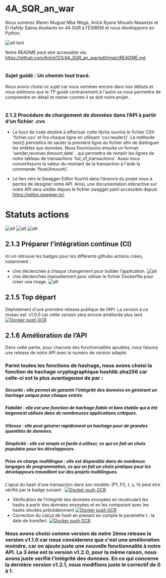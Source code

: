 # 4A_SQR_an_war
Nous sommes Waren Muguel Mba Wega, Anïck Ryane Mouafo Mawetze et El Hafidy Salma étudiants en 4A SQR à l'ESIREM et nous dévéloppons en Python.

![alt text](https://esirem.u-bourgogne.fr/wp-content/uploads/2021/02/cropped-sans-titr-petite2-1.png)

Notre README peut etre accessible via: https://github.com/Anick123/4A_SQR_an_war/edit/main/README.md
#
### Sujet guidé : Un chemin tout tracé. 
Nous avons choisi ce sujet car nous sommes encore dans nos débuts et nous estimons que le TP guidé contrairement à l'autre va nous permettre de comprendre en détail et mener comme il se doit notre projet.
#
### 2.1.2 Procédure de chargement de données dans l’API à partir d’un fichier .cvs
* Le bout de code destiné à effectuer cette tâche ouvrira le fichier CSV 'fichier.csv' et lira chaque ligne en utilisant 'csv.reader()'. La méthode next() permettra de sauter la première ligne du fichier afin de distinguer les entêtes aux données. Nous fournissons ensuite un format: 'sender,receiver,Amount,date' , qui permettra de remplir les lignes de notre tableau de transactions 'list_of_transactions'. Aussi nous convertissons la valeur du montant de la transaction à l'aide la commande 'float(Amount)'.

* Le lien vers le Swagger Editor fournit dans l'énoncé du projet nous a permis de designer notre API. Ainsi, une documentation interactive sur notre API sera visible depuis le fichier swagger.yaml accessible depuis https://editor.swagger.io/.
 
 
 # Statuts actions
![alt](http://github.com/Anick123/4A_SQR_an_war/actions/workflows/blank.yml/badge.svg)
![alt](http://github.com/Anick123/4A_SQR_an_war/actions/workflows/curl.yml/badge.svg)
![alt](http://github.com/Anick123/4A_SQR_an_war/actions/workflows/action.yml/badge.svg)


## 2.1.3 Préparer l’intégration continue (CI)
Ici on retrouve les badges pour les différents githubs actions crées, notamment : 
*  Une déclenchée à chaque changement pour builder l’application. 
![alt](http://github.com/Anick123/4A_SQR_an_war/actions/workflows/builder.yml/badge.svg)
* Une déclenchée manuellement pour utiliser le fichier Dockerfile pour créer une image.
![alt](http://github.com/Anick123/4A_SQR_an_war/actions/workflows/build_Dockerfile.yml/badge.svg)

## 2.1.5 Top départ
Déploiement d'une première release publique de l’API. La version à ce niveau est: v1.0.0 car cette version sera encore améliorée plus tard.
[![Docker push GCR](https://github.com/Anick123/4A_SQR_an_war/actions/workflows/Build_to_GCR.yml/badge.svg)](https://github.com/Anick123/4A_SQR_an_war/actions/workflows/Build_to_GCR.yml)

## 2.1.6 Amélioration de l’API
Dans cette partie, pour chacune des fonctionnalités ajoutées, nous faisons une release de notre API avec le numéro de
version adapté.
### Parmi toutes les fonctions de hashage, nous avons choisi la fonction de hachage cryptographique hashlib.sha256 car celle-ci est la plus avantageuse de par :

##### Sécurité : elle permet de garantir l'intégrité des données en générant un hachage unique pour chaque entrée.

##### Fiabilité : elle est une fonction de hachage fiable et bien établie qui a été largement utilisée dans de nombreuses applications critiques.

##### Vitesse : elle peut générer rapidement un hachage pour de grandes quantités de données.

##### Simplicité : elle est simple et facile à utiliser, ce qui en fait un choix populaire pour les développeurs.

##### Prise en charge multilingue : elle est disponible dans de nombreux langages de programmation, ce qui en fait un choix pratique pour les développeurs travaillant sur des projets multilingues.

L'ajout du hash d’une transaction dans son modèle: (P1, P2, t, s, h) peut etre vérifié par le badge suivant :
[![Docker push GCR](https://github.com/Anick123/4A_SQR_an_war/actions/workflows/Build_to_GCR.yml/badge.svg)](https://github.com/Anick123/4A_SQR_an_war/actions/workflows/Build_to_GCR.yml)

* Vérification de l’intégrité des données envoyées en recalculant les hashs à partir des données envoyées et en les comparant avec les hashs stockés
précédemment [![Docker push GCR](https://github.com/Anick123/4A_SQR_an_war/actions/workflows/Build_to_GCR.yml/badge.svg)](https://github.com/Anick123/4A_SQR_an_war/actions/workflows/Build_to_GCR.yml)
* Correction du calcul de hash en prenant en compte le paramètre t : la date de transfert.
[![Docker push GCR](https://github.com/Anick123/4A_SQR_an_war/actions/workflows/Build_to_GCR.yml/badge.svg)](https://github.com/Anick123/4A_SQR_an_war/actions/workflows/Build_to_GCR.yml)
### Nous avons choisi comme version de notre 2ème release la version v1.1.0 car nous considerons que c'est une amélioration moindre, car on ajoute juste une nouvelle fonctionnalité à notre API. La 3 ème est la version v1.2.0, pour la même raison, nous avons juste verifié l'intégrité des données. En ce qui concerne la dernière version v1.2.1, nous modifions juste le correctif de 0 à 1.
